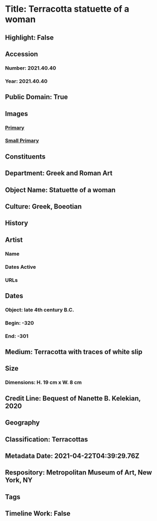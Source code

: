 # Title: Terracotta statuette of a woman
## Highlight: False
## Accession
### Number: 2021.40.40
### Year: 2021.40.40
## Public Domain: True
## Images
### [Primary](https://images.metmuseum.org/CRDImages/gr/original/kn242.jpg)
### [Small Primary](https://images.metmuseum.org/CRDImages/gr/web-large/kn242.jpg)
## Constituents
## Department: Greek and Roman Art
## Object Name: Statuette of a woman
## Culture: Greek, Boeotian
## History
## Artist
### Name
### Dates Active
### URLs
## Dates
### Object: late 4th century B.C.
### Begin: -320
### End: -301
## Medium: Terracotta with traces of white slip
## Size
### Dimensions: H. 19 cm x W. 8 cm
## Credit Line: Bequest of Nanette B. Kelekian, 2020
## Geography
## Classification: Terracottas
## Metadata Date: 2021-04-22T04:39:29.76Z
## Respository: Metropolitan Museum of Art, New York, NY
## Tags
## Timeline Work: False